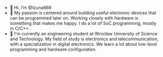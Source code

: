 - 👋 Hi, I’m @Izuna666
- 👀 My passion is centered around building useful electronic devices that can be programmed later on. Working closely with hardware is something that makes me happy. I do a lot of SoC programming, mostly in C/C++.
- 🌱 I'm currently an engineering student at Wrocław University of Science and Technology. My field of study is electronics and telecommunication, with a specialization in digital electronics. We learn a lot about low-level programming and hardware configuration.

<!---
Izuna666/Izuna666 is a ✨ special ✨ repository because its `README.md` (this file) appears on your GitHub profile.
You can click the Preview link to take a look at your changes.
--->
